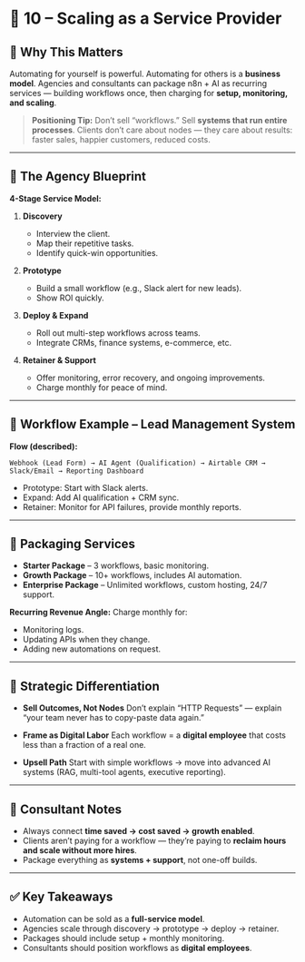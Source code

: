 # 📘 10 – Scaling as a Service Provider

## 🚀 Why This Matters

Automating for yourself is powerful. Automating for others is a **business model**. Agencies and consultants can package n8n + AI as recurring services — building workflows once, then charging for **setup, monitoring, and scaling**.

> **Positioning Tip:** Don’t sell “workflows.” Sell **systems that run entire processes**. Clients don’t care about nodes — they care about results: faster sales, happier customers, reduced costs.

---

## 🧩 The Agency Blueprint

**4-Stage Service Model:**

1. **Discovery**

   * Interview the client.
   * Map their repetitive tasks.
   * Identify quick-win opportunities.

2. **Prototype**

   * Build a small workflow (e.g., Slack alert for new leads).
   * Show ROI quickly.

3. **Deploy & Expand**

   * Roll out multi-step workflows across teams.
   * Integrate CRMs, finance systems, e-commerce, etc.

4. **Retainer & Support**

   * Offer monitoring, error recovery, and ongoing improvements.
   * Charge monthly for peace of mind.

---

## 📂 Workflow Example – Lead Management System

**Flow (described):**

```
Webhook (Lead Form) → AI Agent (Qualification) → Airtable CRM → Slack/Email → Reporting Dashboard
```

* Prototype: Start with Slack alerts.
* Expand: Add AI qualification + CRM sync.
* Retainer: Monitor for API failures, provide monthly reports.

---

## 🧩 Packaging Services

* **Starter Package** – 3 workflows, basic monitoring.
* **Growth Package** – 10+ workflows, includes AI automation.
* **Enterprise Package** – Unlimited workflows, custom hosting, 24/7 support.

**Recurring Revenue Angle:** Charge monthly for:

* Monitoring logs.
* Updating APIs when they change.
* Adding new automations on request.

---

## 🧩 Strategic Differentiation

* **Sell Outcomes, Not Nodes**
  Don’t explain “HTTP Requests” — explain “your team never has to copy-paste data again.”

* **Frame as Digital Labor**
  Each workflow = a **digital employee** that costs less than a fraction of a real one.

* **Upsell Path**
  Start with simple workflows → move into advanced AI systems (RAG, multi-tool agents, executive reporting).

---

## 🎯 Consultant Notes

* Always connect **time saved → cost saved → growth enabled**.
* Clients aren’t paying for a workflow — they’re paying to **reclaim hours and scale without more hires**.
* Package everything as **systems + support**, not one-off builds.

---

## ✅ Key Takeaways

* Automation can be sold as a **full-service model**.
* Agencies scale through discovery → prototype → deploy → retainer.
* Packages should include setup + monthly monitoring.
* Consultants should position workflows as **digital employees**.